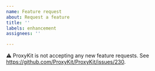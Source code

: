 ```yaml
---
name: Feature request
about: Request a feature
title: ''
labels: enhancement
assignees: ''

---
```


:warning: ProxyKit is not accepting any new feature requests. See https://github.com/ProxyKit/ProxyKit/issues/230.
